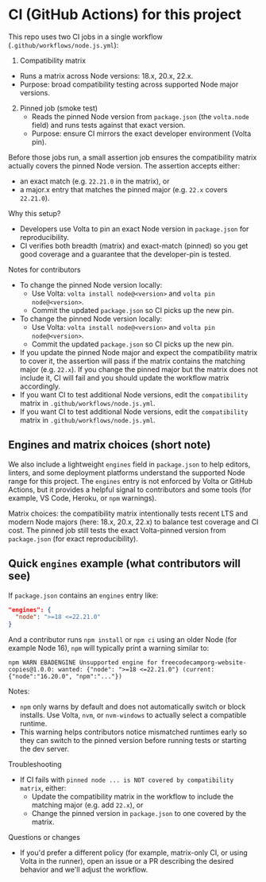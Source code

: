 # CI (GitHub Actions) for this project

This repo uses two CI jobs in a single workflow (`.github/workflows/node.js.yml`):

1. Compatibility matrix
  - Runs a matrix across Node versions: 18.x, 20.x, 22.x.
  - Purpose: broad compatibility testing across supported Node major versions.

2. Pinned job (smoke test)
   - Reads the pinned Node version from `package.json` (the `volta.node` field) and runs tests against that exact version.
   - Purpose: ensure CI mirrors the exact developer environment (Volta pin).

Before those jobs run, a small assertion job ensures the compatibility matrix actually covers the pinned Node version. The assertion accepts either:
- an exact match (e.g. `22.21.0` in the matrix), or
- a major.x entry that matches the pinned major (e.g. `22.x` covers `22.21.0`).

Why this setup?
- Developers use Volta to pin an exact Node version in `package.json` for reproducibility.
- CI verifies both breadth (matrix) and exact-match (pinned) so you get good coverage and a guarantee that the developer-pin is tested.

Notes for contributors
- To change the pinned Node version locally:
  - Use Volta: `volta install node@<version>` and `volta pin node@<version>`.
  - Commit the updated `package.json` so CI picks up the new pin.
 - To change the pinned Node version locally:
   - Use Volta: `volta install node@<version>` and `volta pin node@<version>`.
   - Commit the updated `package.json` so CI picks up the new pin.
- If you update the pinned Node major and expect the compatibility matrix to cover it, the assertion will pass if the matrix contains the matching major (e.g. `22.x`). If you change the pinned major but the matrix does not include it, CI will fail and you should update the workflow matrix accordingly.
- If you want CI to test additional Node versions, edit the `compatibility` matrix in `.github/workflows/node.js.yml`.
 - If you want CI to test additional Node versions, edit the `compatibility` matrix in `.github/workflows/node.js.yml`.

Engines and matrix choices (short note)
-------------------------------------

We also include a lightweight `engines` field in `package.json` to help editors, linters, and some deployment platforms understand the supported Node range for this project. The `engines` entry is not enforced by Volta or GitHub Actions, but it provides a helpful signal to contributors and some tools (for example, VS Code, Heroku, or `npm` warnings).

Matrix choices: the compatibility matrix intentionally tests recent LTS and modern Node majors (here: 18.x, 20.x, 22.x) to balance test coverage and CI cost. The pinned job still tests the exact Volta-pinned version from `package.json` (for exact reproducibility).

Quick `engines` example (what contributors will see)
-------------------------------------------------

If `package.json` contains an `engines` entry like:

```json
"engines": {
  "node": ">=18 <=22.21.0"
}
```

And a contributor runs `npm install` or `npm ci` using an older Node (for example Node 16), `npm` will typically print a warning similar to:

```
npm WARN EBADENGINE Unsupported engine for freecodecamporg-website-copies@1.0.0: wanted: {"node": ">=18 <=22.21.0"} (current: {"node":"16.20.0", "npm":"..."})
```

Notes:
- `npm` only warns by default and does not automatically switch or block installs. Use Volta, `nvm`, or `nvm-windows` to actually select a compatible runtime.
- This warning helps contributors notice mismatched runtimes early so they can switch to the pinned version before running tests or starting the dev server.

Troubleshooting
- If CI fails with `pinned node ... is NOT covered by compatibility matrix`, either:
  - Update the compatibility matrix in the workflow to include the matching major (e.g. add `22.x`), or
  - Change the pinned version in `package.json` to one covered by the matrix.

Questions or changes
- If you'd prefer a different policy (for example, matrix-only CI, or using Volta in the runner), open an issue or a PR describing the desired behavior and we'll adjust the workflow.
